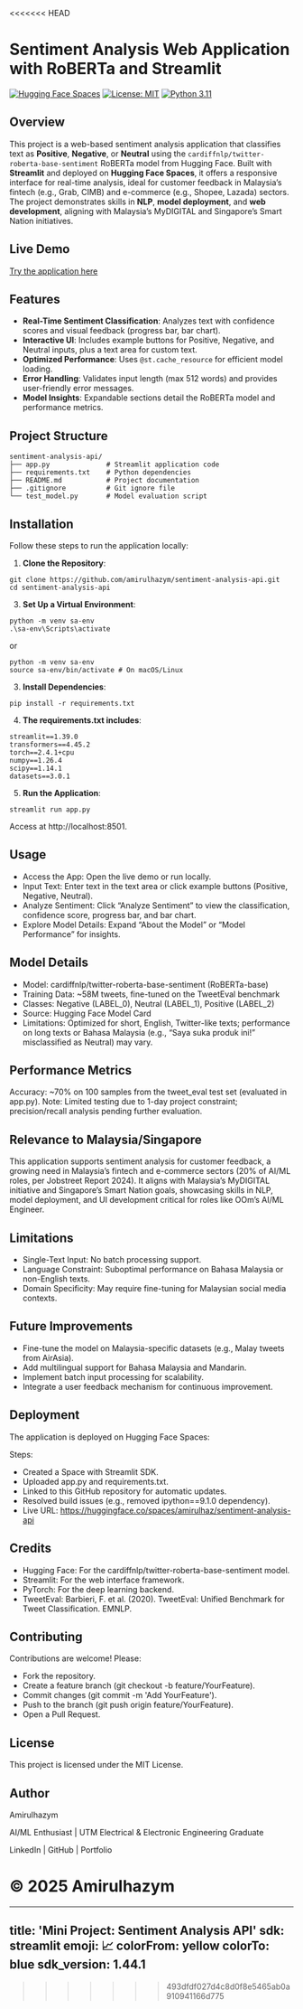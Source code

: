 <<<<<<< HEAD
# Sentiment Analysis Web Application with RoBERTa and Streamlit

[![Hugging Face Spaces](https://img.shields.io/badge/%F0%9F%A4%97%20Hugging%20Face-Spaces-blue)](https://huggingface.co/spaces/amirulhazym/mini-sentiment-analysis-api)
[![License: MIT](https://img.shields.io/badge/License-MIT-yellow.svg)](https://opensource.org/licenses/MIT)
[![Python 3.11](https://img.shields.io/badge/Python-3.11-blue)](https://www.python.org/downloads/release/python-3110/)

## Overview
This project is a web-based sentiment analysis application that classifies text as **Positive**, **Negative**, or **Neutral** using the `cardiffnlp/twitter-roberta-base-sentiment` RoBERTa model from Hugging Face. Built with **Streamlit** and deployed on **Hugging Face Spaces**, it offers a responsive interface for real-time analysis, ideal for customer feedback in Malaysia’s fintech (e.g., Grab, CIMB) and e-commerce (e.g., Shopee, Lazada) sectors. The project demonstrates skills in **NLP**, **model deployment**, and **web development**, aligning with Malaysia’s MyDIGITAL and Singapore’s Smart Nation initiatives.

## Live Demo
[Try the application here](https://huggingface.co/spaces/amirulhazym/mini-sentiment-analysis-api)

## Features
- **Real-Time Sentiment Classification**: Analyzes text with confidence scores and visual feedback (progress bar, bar chart).
- **Interactive UI**: Includes example buttons for Positive, Negative, and Neutral inputs, plus a text area for custom text.
- **Optimized Performance**: Uses `@st.cache_resource` for efficient model loading.
- **Error Handling**: Validates input length (max 512 words) and provides user-friendly error messages.
- **Model Insights**: Expandable sections detail the RoBERTa model and performance metrics.

## Project Structure
```
sentiment-analysis-api/
├── app.py              # Streamlit application code
├── requirements.txt    # Python dependencies
├── README.md           # Project documentation
├── .gitignore          # Git ignore file
└── test_model.py       # Model evaluation script
```

## Installation
Follow these steps to run the application locally:

1. **Clone the Repository**:
  ```
  git clone https://github.com/amirulhazym/sentiment-analysis-api.git
  cd sentiment-analysis-api
  ```
3. **Set Up a Virtual Environment**:
  ```
  python -m venv sa-env
  .\sa-env\Scripts\activate
  ```
  or
  ```
  python -m venv sa-env
  source sa-env/bin/activate # On macOS/Linux
  ```
3. **Install Dependencies**:
  ```
  pip install -r requirements.txt
  ```
4. **The requirements.txt includes**:
  ```
  streamlit==1.39.0
  transformers==4.45.2
  torch==2.4.1+cpu
  numpy==1.26.4
  scipy==1.14.1
  datasets==3.0.1
  ```
5. **Run the Application**:
  ```
  streamlit run app.py
  ```
  Access at http://localhost:8501.

## Usage
- Access the App: Open the live demo or run locally.
- Input Text: Enter text in the text area or click example buttons (Positive, Negative, Neutral).
- Analyze Sentiment: Click “Analyze Sentiment” to view the classification, confidence score, progress bar, and bar chart.
- Explore Model Details: Expand “About the Model” or “Model Performance” for insights.

## Model Details
- Model: cardiffnlp/twitter-roberta-base-sentiment (RoBERTa-base)
- Training Data: ~58M tweets, fine-tuned on the TweetEval benchmark
- Classes: Negative (LABEL_0), Neutral (LABEL_1), Positive (LABEL_2)
- Source: Hugging Face Model Card
- Limitations: Optimized for short, English, Twitter-like texts; performance on long texts or Bahasa Malaysia (e.g., “Saya suka produk ini!” misclassified as Neutral) may vary.

## Performance Metrics
Accuracy: ~70% on 100 samples from the tweet_eval test set (evaluated in app.py).
Note: Limited testing due to 1-day project constraint; precision/recall analysis pending further evaluation.

## Relevance to Malaysia/Singapore
This application supports sentiment analysis for customer feedback, a growing need in Malaysia’s fintech and e-commerce sectors (20% of AI/ML roles, per Jobstreet Report 2024). It aligns with Malaysia’s MyDIGITAL initiative and Singapore’s Smart Nation goals, showcasing skills in NLP, model deployment, and UI development critical for roles like OOm’s AI/ML Engineer.

## Limitations
- Single-Text Input: No batch processing support.
- Language Constraint: Suboptimal performance on Bahasa Malaysia or non-English texts.
- Domain Specificity: May require fine-tuning for Malaysian social media contexts.

## Future Improvements
- Fine-tune the model on Malaysia-specific datasets (e.g., Malay tweets from AirAsia).
- Add multilingual support for Bahasa Malaysia and Mandarin.
- Implement batch input processing for scalability.
- Integrate a user feedback mechanism for continuous improvement.

## Deployment
The application is deployed on Hugging Face Spaces:

Steps:
- Created a Space with Streamlit SDK.
- Uploaded app.py and requirements.txt.
- Linked to this GitHub repository for automatic updates.
- Resolved build issues (e.g., removed ipython==9.1.0 dependency).
- Live URL: https://huggingface.co/spaces/amirulhaz/sentiment-analysis-api

## Credits
- Hugging Face: For the cardiffnlp/twitter-roberta-base-sentiment model.
- Streamlit: For the web interface framework.
- PyTorch: For the deep learning backend.
- TweetEval: Barbieri, F. et al. (2020). TweetEval: Unified Benchmark for Tweet Classification. EMNLP.

## Contributing
Contributions are welcome! Please:

- Fork the repository.
- Create a feature branch (git checkout -b feature/YourFeature).
- Commit changes (git commit -m 'Add YourFeature').
- Push to the branch (git push origin feature/YourFeature).
- Open a Pull Request.

## License
This project is licensed under the MIT License.

## Author
Amirulhazym

AI/ML Enthusiast | UTM Electrical & Electronic Engineering Graduate

LinkedIn | GitHub | Portfolio

© 2025 Amirulhazym
=======
---
title: 'Mini Project: Sentiment Analysis API'
sdk: streamlit
emoji: 📈
colorFrom: yellow
colorTo: blue
sdk_version: 1.44.1
---
>>>>>>> 493dfdf027d4c8d0f8e5465ab0a910941166d775
